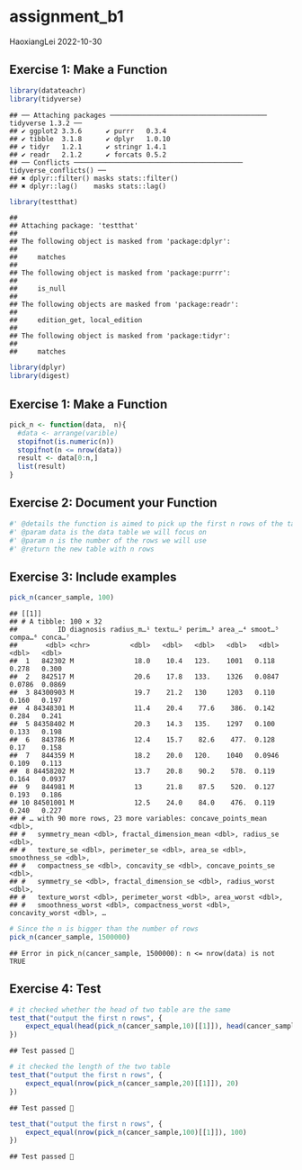 assignment_b1
================
HaoxiangLei
2022-10-30

## Exercise 1: Make a Function

``` r
library(datateachr)
library(tidyverse)
```

    ## ── Attaching packages ─────────────────────────────────────── tidyverse 1.3.2 ──
    ## ✔ ggplot2 3.3.6      ✔ purrr   0.3.4 
    ## ✔ tibble  3.1.8      ✔ dplyr   1.0.10
    ## ✔ tidyr   1.2.1      ✔ stringr 1.4.1 
    ## ✔ readr   2.1.2      ✔ forcats 0.5.2 
    ## ── Conflicts ────────────────────────────────────────── tidyverse_conflicts() ──
    ## ✖ dplyr::filter() masks stats::filter()
    ## ✖ dplyr::lag()    masks stats::lag()

``` r
library(testthat)
```

    ## 
    ## Attaching package: 'testthat'
    ## 
    ## The following object is masked from 'package:dplyr':
    ## 
    ##     matches
    ## 
    ## The following object is masked from 'package:purrr':
    ## 
    ##     is_null
    ## 
    ## The following objects are masked from 'package:readr':
    ## 
    ##     edition_get, local_edition
    ## 
    ## The following object is masked from 'package:tidyr':
    ## 
    ##     matches

``` r
library(dplyr)
library(digest)
```

## Exercise 1: Make a Function

``` r
pick_n <- function(data,  n){
  #data <- arrange(varible)
  stopifnot(is.numeric(n))
  stopifnot(n <= nrow(data))
  result <- data[0:n,]
  list(result)
}
```

## Exercise 2: Document your Function

``` r
#' @details the function is aimed to pick up the first n rows of the table
#' @param data is the data table we will focus on
#' @param n is the number of the rows we will use
#' @return the new table with n rows
```

## Exercise 3: Include examples

``` r
pick_n(cancer_sample, 100)
```

    ## [[1]]
    ## # A tibble: 100 × 32
    ##          ID diagnosis radius_m…¹ textu…² perim…³ area_…⁴ smoot…⁵ compa…⁶ conca…⁷
    ##       <dbl> <chr>          <dbl>   <dbl>   <dbl>   <dbl>   <dbl>   <dbl>   <dbl>
    ##  1   842302 M               18.0    10.4   123.    1001   0.118   0.278   0.300 
    ##  2   842517 M               20.6    17.8   133.    1326   0.0847  0.0786  0.0869
    ##  3 84300903 M               19.7    21.2   130     1203   0.110   0.160   0.197 
    ##  4 84348301 M               11.4    20.4    77.6    386.  0.142   0.284   0.241 
    ##  5 84358402 M               20.3    14.3   135.    1297   0.100   0.133   0.198 
    ##  6   843786 M               12.4    15.7    82.6    477.  0.128   0.17    0.158 
    ##  7   844359 M               18.2    20.0   120.    1040   0.0946  0.109   0.113 
    ##  8 84458202 M               13.7    20.8    90.2    578.  0.119   0.164   0.0937
    ##  9   844981 M               13      21.8    87.5    520.  0.127   0.193   0.186 
    ## 10 84501001 M               12.5    24.0    84.0    476.  0.119   0.240   0.227 
    ## # … with 90 more rows, 23 more variables: concave_points_mean <dbl>,
    ## #   symmetry_mean <dbl>, fractal_dimension_mean <dbl>, radius_se <dbl>,
    ## #   texture_se <dbl>, perimeter_se <dbl>, area_se <dbl>, smoothness_se <dbl>,
    ## #   compactness_se <dbl>, concavity_se <dbl>, concave_points_se <dbl>,
    ## #   symmetry_se <dbl>, fractal_dimension_se <dbl>, radius_worst <dbl>,
    ## #   texture_worst <dbl>, perimeter_worst <dbl>, area_worst <dbl>,
    ## #   smoothness_worst <dbl>, compactness_worst <dbl>, concavity_worst <dbl>, …

``` r
# Since the n is bigger than the number of rows
pick_n(cancer_sample, 1500000)
```

    ## Error in pick_n(cancer_sample, 1500000): n <= nrow(data) is not TRUE

## Exercise 4: Test

``` r
# it checked whether the head of two table are the same
test_that("output the first n rows", {
    expect_equal(head(pick_n(cancer_sample,10)[[1]]), head(cancer_sample[0:10,]))
})
```

    ## Test passed 🥇

``` r
# it checked the length of the two table
test_that("output the first n rows", {
    expect_equal(nrow(pick_n(cancer_sample,20)[[1]]), 20)
})
```

    ## Test passed 🌈

``` r
test_that("output the first n rows", {
    expect_equal(nrow(pick_n(cancer_sample,100)[[1]]), 100)
})
```

    ## Test passed 🌈
